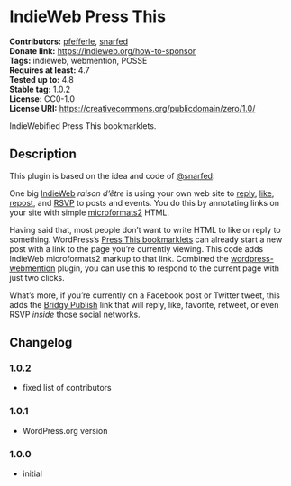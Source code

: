 # IndieWeb Press This #
**Contributors:** [pfefferle](https://profiles.wordpress.org/pfefferle), [snarfed](https://profiles.wordpress.org/snarfed)  
**Donate link:** https://indieweb.org/how-to-sponsor  
**Tags:** indieweb, webmention, POSSE  
**Requires at least:** 4.7  
**Tested up to:** 4.8  
**Stable tag:** 1.0.2  
**License:** CC0-1.0  
**License URI:** https://creativecommons.org/publicdomain/zero/1.0/  

IndieWebified Press This bookmarklets.

## Description ##

This plugin is based on the idea and code of [@snarfed](https://snarfed.org/indieweb-press-this-bookmarklets-for-wordpress):

One big [IndieWeb](https://indieweb.org/) _raison d’être_ is using your own web site to [reply](https://indieweb.org/reply),
[like](https://indieweb.org/like), [repost](https://indieweb.org/repost), and [RSVP](https://indieweb.org/rsvp) to posts and events. You do this by annotating links on your site with simple [microformats2](http://microformats.org/wiki/microformats2) HTML.

Having said that, most people don’t want to write HTML to like or reply to something. WordPress’s [Press This bookmarklets](http://codex.wordpress.org/Press_This) can already start a new post with a link to the page you’re currently viewing. This code adds IndieWeb microformats2 markup to that link. Combined the [wordpress-webmention](https://github.com/pfefferle/wordpress-webmention) plugin, you can use this to respond to the current page with just two clicks.

What’s more, if you’re currently on a Facebook post or Twitter tweet, this adds the [Bridgy Publish](https://www.brid.gy/about#publish) link that will reply, like, favorite, retweet, or even RSVP _inside_ those social networks.

## Changelog ##

### 1.0.2 ###

* fixed list of contributors

### 1.0.1 ###

* WordPress.org version

### 1.0.0 ###

* initial
